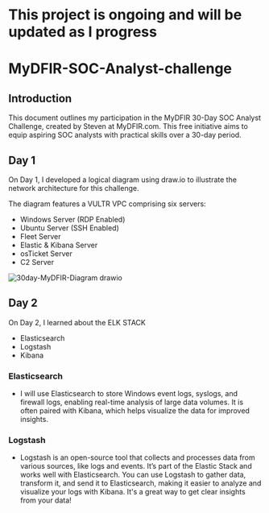 # This project is ongoing and will be updated as I progress

# MyDFIR-SOC-Analyst-challenge

## Introduction

This document outlines my participation in the MyDFIR 30-Day SOC Analyst Challenge, created by Steven at MyDFIR.com. This free initiative aims to equip aspiring SOC analysts with practical skills over a 30-day period.

## Day 1
On Day 1, I developed a logical diagram using draw.io to illustrate the network architecture for this challenge.

The diagram features a VULTR VPC comprising six servers:

- Windows Server (RDP Enabled)
- Ubuntu Server (SSH Enabled)
- Fleet Server
- Elastic & Kibana Server
- osTicket Server
- C2 Server

![30day-MyDFIR-Diagram drawio](https://github.com/user-attachments/assets/98019d97-aff6-4206-ad70-0665732799a6)

## Day 2
On Day 2, I learned about the ELK STACK
- Elasticsearch
- Logstash
- Kibana

### Elasticsearch 
- I will use Elasticsearch to store Windows event logs, syslogs, and firewall logs, enabling real-time analysis of large data volumes. It is often paired with Kibana, which helps visualize the data for improved insights.

### Logstash
- Logstash is an open-source tool that collects and processes data from various sources, like logs and events. It’s part of the Elastic Stack and works well with Elasticsearch. You can use Logstash to gather data, transform it, and send it to Elasticsearch, making it easier to analyze and visualize your logs with Kibana. It's a great way to get clear insights from your data!
<!--Logs from the Windows and Ubuntu servers will be forwarded to the Elastic & Kibana server via designated agents.


---

<details>
<summary> </summary>
